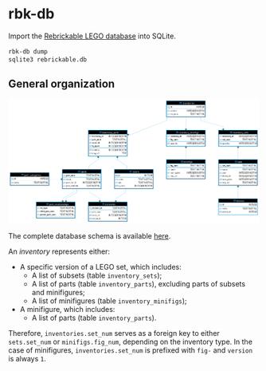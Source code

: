# rbk-db

Import the [Rebrickable LEGO database](https://rebrickable.com/downloads/) into SQLite.

```shell
rbk-db dump
sqlite3 rebrickable.db
```

## General organization

![Database schema](./assets/schema.png)

The complete database schema is available [here](./src/database/migrations/V01__init.sql).

An *inventory* represents either:
* A specific version of a LEGO set, which includes:
  - A list of subsets (table `inventory_sets`);
  - A list of parts (table `inventory_parts`), excluding parts of subsets and minifigures;
  - A list of minifigures (table `inventory_minifigs`);
* A minifigure, which includes:
  - A list of parts (table `inventory_parts`).

Therefore, `inventories.set_num` serves as a foreign key to either `sets.set_num` or `minifigs.fig_num`, depending on the inventory type.
In the case of minifigures, `inventories.set_num` is prefixed with `fig-` and `version` is always `1`.
